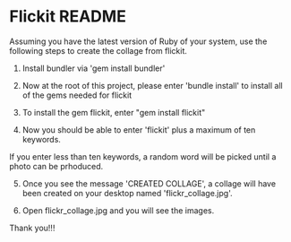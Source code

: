 #   Flickit README

Assuming you have the latest version of Ruby of your system, use the following steps to create the collage from flickit.

1. Install bundler via 'gem install bundler'

2. Now at the root of this project, please enter 'bundle install' to install all of the gems needed for flickit

3. To install the gem flickit, enter "gem install flickit"

4. Now you should be able to enter 'flickit' plus a maximum of ten keywords.

If you enter less than ten keywords, a random word will be picked until a photo can be prhoduced.

5. Once you see the message 'CREATED COLLAGE', a collage will have been created on your desktop named 'flickr_collage.jpg'.

6. Open flickr_collage.jpg and you will see the images.
 
 
Thank you!!!

